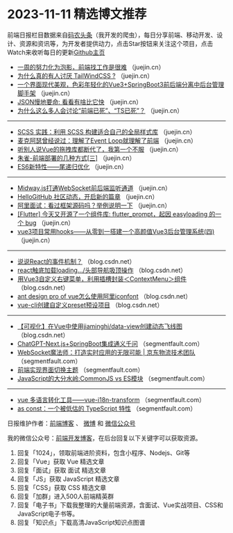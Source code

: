 # 2023-11-11 精选博文推荐

前端日报栏目数据来自[码农头条](http://toutiao.qdkfweb.cn/)（我开发的爬虫），每日分享前端、移动开发、设计、资源和资讯等，为开发者提供动力，点击Star按钮来关注这个项目，点击Watch来收听每日的更新[Github主页](https://github.com/kujian/frontendDaily)
* [一周的努力化为泡影，前端找工作是很难](https://juejin.cn/post/7299392213481439243) （juejin.cn）
* [为什么真的有人讨厌  TailWindCSS ?](https://juejin.cn/post/7299353265098899465) （juejin.cn）
* [一个界面现代美观，色彩年轻化的Vue3+SpringBoot3前后端分离中后台管理脚手架](https://juejin.cn/post/7299037876637286439) （juejin.cn）
* [JSON慢地要命: 看看有啥比它快](https://juejin.cn/post/7299353265099423753) （juejin.cn）
* [为什么这么多人会讨论“前端已死”、“TS已死”？](https://juejin.cn/post/7299354483567149119) （juejin.cn）

***
* [SCSS 实践：利用 SCSS 构建适合自己的全局样式库](https://juejin.cn/post/7298927417317507081) （juejin.cn）
* [麦克阿瑟曾经说过：理解了Event Loop就理解了前端](https://juejin.cn/post/7299346813256728610) （juejin.cn）
* [听别人说Vue的拖拽库都断代了，我第一个不服](https://juejin.cn/post/7299353745506615347) （juejin.cn）
* [朱雀-前端部署的几种方式[三]](https://juejin.cn/post/7298927442487492645) （juejin.cn）
* [ES6新特性——尾递归优化](https://juejin.cn/post/7299346813261758464) （juejin.cn）

***
* [Midway.js打通WebSocket前后端监听通道](https://juejin.cn/post/7298913075544162338) （juejin.cn）
* [HelloGitHub 社区动态，开启新的篇章](https://juejin.cn/post/7298642242117386290) （juejin.cn）
* [阿里面试：看过框架源码吗？举例说明一下](https://juejin.cn/post/7299354838929014824) （juejin.cn）
* [[Flutter] 今天又开源了一个组件库: flutter_prompt，起因 easyloading 的一个 bug](https://juejin.cn/post/7298926584122294299) （juejin.cn）
* [vue3项目常用hooks——从零到一搭建一个高颜值Vue3后台管理系统(四)](https://juejin.cn/post/7298646156438863872) （juejin.cn）

***
* [说说React的事件机制？](https://blog.csdn.net/xiebaochun/article/details/134337220) （blog.csdn.net）
* [react触底加载loading&#8230;/头部导航吸顶操作](https://blog.csdn.net/m0_74060440/article/details/134339711) （blog.csdn.net）
* [用Vue3自定义右键菜单，利用插槽封装＜ContextMenu＞组件](https://blog.csdn.net/m0_51108612/article/details/134313141) （blog.csdn.net）
* [ant design pro of vue怎么使用阿里iconfont](https://blog.csdn.net/wu_pan123/article/details/134312065) （blog.csdn.net）
* [vue-cli创建自定义preset预设项目](https://blog.csdn.net/weixin_43443341/article/details/134287925) （blog.csdn.net）

***
* [【可视化】在Vue中使用jiaminghi/data-view创建动态飞线图](https://blog.csdn.net/ironprosper/article/details/134321692) （blog.csdn.net）
* [ChatGPT-Next.js+SpringBoot集成通义千问](https://segmentfault.com/a/1190000044378124) （segmentfault.com）
* [WebSocket魔法师：打造实时应用的无限可能 | 京东物流技术团队](https://segmentfault.com/a/1190000044375368) （segmentfault.com）
* [前端实现界面切换主题](https://segmentfault.com/a/1190000044374738) （segmentfault.com）
* [JavaScript的大分水岭:CommonJS vs ES模块](https://segmentfault.com/a/1190000044318178) （segmentfault.com）

***
* [vue 多语言转化工具——vue-i18n-transform](https://segmentfault.com/a/1190000044379311) （segmentfault.com）
* [as const：一个被低估的 TypeScript 特性](https://segmentfault.com/a/1190000044318174) （segmentfault.com）

日报维护作者：[前端博客](https://qdkfweb.cn/) 、 [微博](http://weibo.com/kujian) 和 [微信公众号](https://open.weixin.qq.com/qr/code?username=caibaojian_com)

我的微信公众号：[前端开发博客](https://open.weixin.qq.com/qr/code?username=caibaojian_com)，在后台回复以下关键字可以获取资源。

1. 回复「1024」，领取前端进阶资料，包含小程序、Nodejs、Git等
2. 回复「Vue」获取 Vue 精选文章
3. 回复「面试」获取 面试 精选文章
4. 回复「JS」获取 JavaScript 精选文章
5. 回复「CSS」获取 CSS 精选文章
6. 回复「加群」进入500人前端精英群
7. 回复「电子书」下载我整理的大量前端资源，含面试、Vue实战项目、CSS和JavaScript电子书等。
8. 回复「知识点」下载高清JavaScript知识点图谱